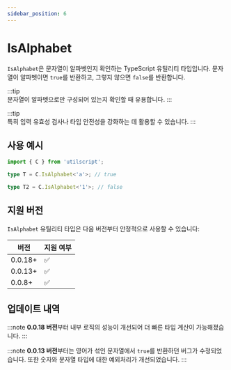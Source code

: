 ```yaml
---
sidebar_position: 6
---
```


# IsAlphabet

`IsAlphabet`은 문자열이 알파벳인지 확인하는 TypeScript 유틸리티 타입입니다. 문자열이 알파벳이면 `true`를 반환하고, 그렇지 않으면 `false`를 반환합니다.

:::tip  
문자열이 알파벳으로만 구성되어 있는지 확인할 때 유용합니다.
:::

:::tip  
특히 입력 유효성 검사나 타입 안전성을 강화하는 데 활용할 수 있습니다.
:::

## 사용 예시

```ts
import { C } from 'utilscript';

type T = C.IsAlphabet<'a'>; // true

type T2 = C.IsAlphabet<'1'>; // false
```

## 지원 버전

`IsAlphabet` 유틸리티 타입은 다음 버전부터 안정적으로 사용할 수 있습니다:

| 버전    | 지원 여부 |
| ------- | --------- |
| 0.0.18+ | ✅        |
| 0.0.13+ | ✅        |
| 0.0.8+  | ✅        |

## 업데이트 내역

:::note
**0.0.18 버전**부터 내부 로직의 성능이 개선되어 더 빠른 타입 계산이 가능해졌습니다.
:::

:::note
**0.0.13 버전**부터는 영어가 섞인 문자열에서 `true`를 반환하던 버그가 수정되었습니다. 또한 숫자와 문자열 타입에 대한 예외처리가 개선되었습니다.
:::

